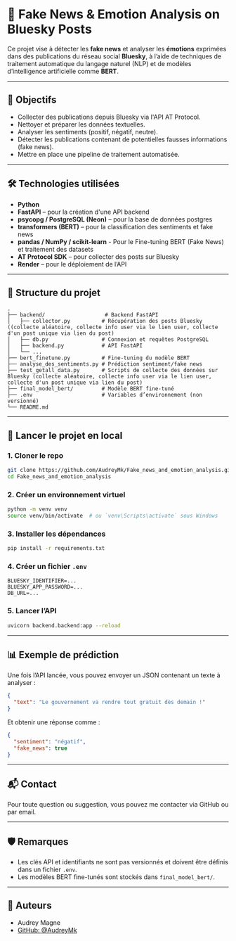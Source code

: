 # 🧠 Fake News & Emotion Analysis on Bluesky Posts

Ce projet vise à détecter les **fake news** et analyser les **émotions** exprimées dans des publications du réseau social **Bluesky**, à l’aide de techniques de traitement automatique du langage naturel (NLP) et de modèles d’intelligence artificielle comme **BERT**.

---

## 📌 Objectifs

- Collecter des publications depuis Bluesky via l'API AT Protocol.
- Nettoyer et préparer les données textuelles.
- Analyser les sentiments (positif, négatif, neutre).
- Détecter les publications contenant de potentielles fausses informations (fake news).
- Mettre en place une pipeline de traitement automatisée.

---

## 🛠️ Technologies utilisées

- **Python**
- **FastAPI** – pour la création d'une API backend
- **psycopg / PostgreSQL (Neon)** – pour la base de données postgres
- **transformers (BERT)** – pour la classification des sentiments et fake news
- **pandas / NumPy / scikit-learn** - Pour le Fine-tuning BERT (Fake News) et traitement des datasets
- **AT Protocol SDK** – pour collecter des posts sur Bluesky
- **Render** – pour le déploiement de l’API

---

## 📂 Structure du projet

```
.
├── backend/                   # Backend FastAPI
│   ├── collector.py          # Récupération des posts Bluesky ((collecte aléatoire, collecte info user via le lien user, collecte d'un post unique via lien du post)
│   ├── db.py                 # Connexion et requêtes PostgreSQL
│   ├── backend.py            # API FastAPI
│   └── ...
├── bert_finetune.py          # Fine-tuning du modèle BERT
├── analyse_des_sentiments.py # Prédiction sentiment/fake news
├── test_getall_data.py       # Scripts de collecte des données sur Bluesky (collecte aléatoire, collecte info user via le lien user, collecte d'un post unique via lien du post)
├── final_model_bert/         # Modèle BERT fine-tuné
├── .env                      # Variables d’environnement (non versionné)
└── README.md
```

---

## 🚀 Lancer le projet en local

### 1. Cloner le repo

```bash
git clone https://github.com/AudreyMk/Fake_news_and_emotion_analysis.git
cd Fake_news_and_emotion_analysis
```

### 2. Créer un environnement virtuel

```bash
python -m venv venv
source venv/bin/activate  # ou `venv\Scripts\activate` sous Windows
```

### 3. Installer les dépendances

```bash
pip install -r requirements.txt
```

### 4. Créer un fichier `.env`

```env
BLUESKY_IDENTIFIER=...
BLUESKY_APP_PASSWORD=...
DB_URL=...
```

### 5. Lancer l’API

```bash
uvicorn backend.backend:app --reload
```

---

## 📊 Exemple de prédiction

Une fois l’API lancée, vous pouvez envoyer un JSON contenant un texte à analyser :

```json
{
  "text": "Le gouvernement va rendre tout gratuit dès demain !"
}
```

Et obtenir une réponse comme :

```json
{
  "sentiment": "négatif",
  "fake_news": true
}
```

---

## 📬 Contact

Pour toute question ou suggestion, vous pouvez me contacter via GitHub ou par email.

---

## 🛡️ Remarques

- Les clés API et identifiants ne sont pas versionnés et doivent être définis dans un fichier `.env`.
- Les modèles BERT fine-tunés sont stockés dans `final_model_bert/`.

---

## 📖 Auteurs

- Audrey Magne  
- [GitHub: @AudreyMk](https://github.com/AudreyMk)
